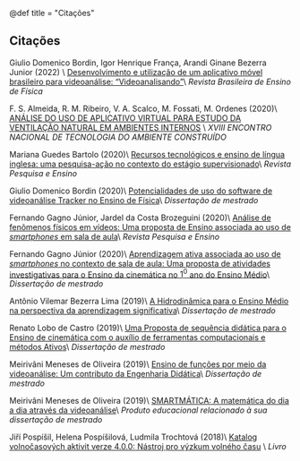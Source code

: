 @def title = "Citações"

## Citações

Giulio Domenico Bordin, Igor Henrique França, Arandi Ginane Bezerra Junior (2022) \\ [Desenvolvimento e utilização de um aplicativo móvel brasileiro para videoanálise: “Videoanalisando”](https://www.scielo.br/j/rbef/a/dDYbdVqc3JZVPZzSkJbDsRq/#)\\
_Revista Brasileira de Ensino de Física_

F. S. Almeida, R. M. Ribeiro, V. A. Scalco, M. Fossati, M. Ordenes (2020)\\
[ANÁLISE DO USO DE APLICATIVO VIRTUAL PARA ESTUDO DA VENTILAÇÃO NATURAL EM AMBIENTES INTERNOS](https://eventos.antac.org.br/index.php/entac/article/view/820?articlesBySimilarityPage=5) \\
_XVIII ENCONTRO NACIONAL DE TECNOLOGIA DO AMBIENTE CONSTRUÍDO_

Mariana Guedes Bartolo (2020)\\
[Recursos tecnológicos e ensino de língua inglesa: uma pesquisa-ação no contexto do estágio supervisionado](https://revistas.ufob.edu.br/index.php/pqe/article/view/720/967)\\
_Revista Pesquisa e Ensino_

Giulio Domenico Bordin (2020)\\
[Potencialidades de uso do software de videoanálise Tracker no Ensino de Física](https://repositorio.utfpr.edu.br/jspui/bitstream/1/5124/2/videoanalisetrackerensinofisica.pdf)\\
_Dissertação de mestrado_

Fernando Gagno Júnior, Jardel da Costa Brozeguini (2020)\\
[Análise de fenômenos físicos em vídeos: Uma proposta de Ensino associada ao uso de _smartphones_ em sala de aula](https://revistas.ufob.edu.br/index.php/pqe/article/view/694/945)\\
_Revista Pesquisa e Ensino_

Fernando Gagno Júnior (2020)\\
[Aprendizagem ativa associada ao uso de _smartphones_ no contexto de sala de aula: Uma proposta de atividades investigativas para o Ensino da cinemática no ${1}^{0}$ ano do Ensino Médio](https://ppgefis.cariacica.ifes.edu.br/images/stories/MNPEF_Disserta%C3%A7%C3%A3o_de_Mestrado_Profissional_Fernando_Gagno_Turma_2017.pdf)\\
_Dissertação de mestrado_

Antônio Vilemar Bezerra Lima (2019)\\
[A Hidrodinâmica para o Ensino Médio na perspectiva da aprendizagem significativa](http://www.repositorio.ufc.br/bitstream/riufc/49130/8/2019_dis_avblima.pdf)\\
_Dissertação de mestrado_

Renato Lobo de Castro (2019)\\
[Uma Proposta de sequência didática para o Ensino de cinemática com o auxílio de ferramentas computacionais e métodos Ativos](http://www.repositorio.ufc.br/bitstream/riufc/49125/3/2019_dis_rlcastro.pdf)\\
_Dissertação de mestrado_

Meirivâni Meneses de Oliveira (2019)\\
[Ensino de funções por meio da videoanálise: Um contributo da Engenharia Didática](http://www.repositorio.ufc.br/handle/riufc/49494)\\
_Dissertação de mestrado_

Meirivâni Meneses de Oliveira (2019)\\
[SMARTMÁTICA: A matemática do dia a dia através da videoanálise](http://www.repositorio.ufc.br/handle/riufc/49494)\\
_Produto educacional relacionado à sua dissertação de mestrado_

Jiří Pospíšil, Helena Pospíšilová, Ludmila Trochtová (2018)\\
[Katalog volnočasových aktivit
verze 4.0.0: Nástroj pro výzkum volného času](https://www.researchgate.net/profile/Jiri_Pospisil4/publication/332845796_Katalog_volnocasovych_aktivit_verze_400/links/5e9f8c1f4585150839f3fd3a/Katalog-volnocasovych-aktivit-verze-400.pdf) \\
_Livro_
